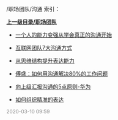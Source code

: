 /职场团队/沟通 索引：


**[上一级目录/职场团队](/职场团队/index.md)**

- [一个人的能力变强从学会真正的沟通开始](/职场团队/沟通/一个人的能力变强从学会真正的沟通开始.md)

- [互联网团队7大沟通方式](/职场团队/沟通/互联网团队7大沟通方式.md)

- [从思维结构提升表达能力](/职场团队/沟通/从思维结构提升表达能力.md)

- [傅盛：如何用沟通解决80%的工作问题](/职场团队/沟通/傅盛：如何用沟通解决80%的工作问题.md)

- [向上级汇报沟通的5点原则-华为](/职场团队/沟通/向上级汇报沟通的5点原则-华为.md)

- [如何组织精准的表达](/职场团队/沟通/如何组织精准的表达.md)


<font size=2 color='grey'> 2020-03-10 09:59 </font>